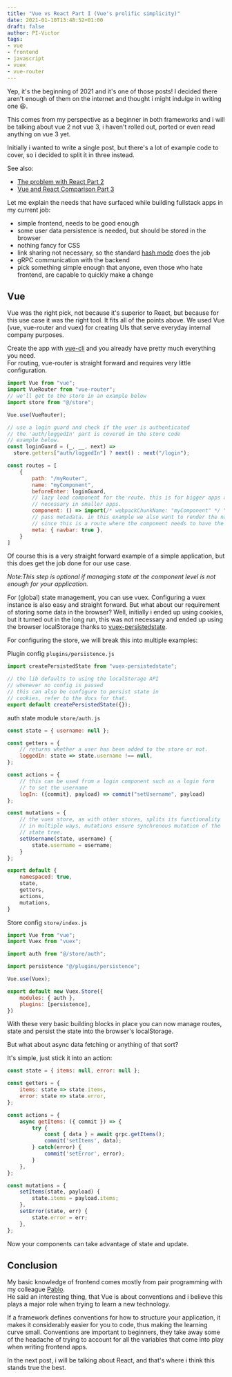 ```yaml
---
title: "Vue vs React Part I (Vue's prolific simplicity)"
date: 2021-01-10T13:48:52+01:00
draft: false
author: PI-Victor
tags:
- vue
- frontend
- javascript
- vuex
- vue-router
---
```


Yep, it's the beginning of 2021 and it's one of those posts! I decided there aren't enough
of them on the internet and thought i might indulge in writing one :laughing:.  

This comes from my perspective as a beginner in both frameworks and i will be talking
about vue 2 not vue 3, i haven't rolled out, ported or even read anything on vue 3 yet.  

Initially i wanted to write a single post, but there's a lot of example code to cover, so
i decided to split it in three instead.  

See also:

* [The problem with React Part 2](/2021/01/vue-vs-react-part-ii-my-problem-with-react/)
* [Vue and React Comparison Part 3]()

Let me explain the needs that have surfaced while building fullstack apps in my current job:

* simple frontend, needs to be good enough
* some user data persistence is needed, but should be stored in the browser
* nothing fancy for CSS
* link sharing not necessary, so the standard [hash mode](https://router.vuejs.org/guide/essentials/history-mode.html#html5-history-mode)
does the job
* gRPC communication with the backend
* pick something simple enough that anyone, even those who hate frontend, are capable to quickly
make a change

## Vue

Vue was the right pick, not because it's superior to React, but because for this use case it
was the right tool. It fits all of the points above. We used Vue (vue, vue-router and vuex) for
creating UIs that serve everyday internal company purposes. 

Create the app with [vue-cli](https://cli.vuejs.org/) and you already have pretty much everything
you need.  
For routing, vue-router is straight forward and requires very little configuration.

```js
import Vue from "vue";
import VueRouter from "vue-router";
// we'll get to the store in an example below
import store from "@/store";

Vue.use(VueRouter);

// use a login guard and check if the user is authenticated
// the 'auth/loggedIn' part is covered in the store code
// example below.
const loginGuard = (_, __, next) =>
  store.getters["auth/loggedIn"] ? next() : next("/login");

const routes = [
    {
        path: "/myRouter",
        name: "myComponent",
        beforeEnter: loginGuard,
        // lazy load component for the route. this is for bigger apps and not
        // necessary in smaller apps.
        component: () => import(/* webpackChunkName: "myComponent" */ "@/views/myComponent.vue"),
        // pass metadata. in this example we also want to render the navbar, 
        // since this is a route where the component needs to have the navbar rendered.
        meta: { navbar: true },
    }
]
```

Of course this is a very straight forward example of a simple application, but this does get the
job done for our use case.

*Note:This step is optional if managing state at the component level is not enough for your
application.*

For (global) state management, you can use vuex. Configuring a vuex instance is also easy and
straight forward. But what about our requirement of storing some data in the browser? Well,
initially i ended up using cookies, but it turned out in the long run, this was not necessary and
 ended up using the browser localStorage thanks to
[vuex-persistedstate](https://github.com/robinvdvleuten/vuex-persistedstate).

For configuring the store, we will break this into multiple examples:

Plugin config `plugins/persistence.js`

```js
import createPersistedState from "vuex-persistedstate";

// the lib defaults to using the localStorage API 
// whenever no config is passed
// this can also be configure to persist state in
// cookies, refer to the docs for that.
export default createPersistedState({});
```

auth state module `store/auth.js`

```js
const state = { username: null };

const getters = {
    // returns whether a user has been added to the store or not.
    loggedIn: state => state.username !== null,
};

const actions = {
    // this can be used from a login component such as a login form
    // to set the username 
    logIn: ({commit}, payload) => commit("setUsername", payload)
};

const mutations = {
    // the vuex store, as with other stores, splits its functionality
    // in multiple ways, mutations ensure synchronous mutation of the
    // state tree.
    setUsername(state, username) {
        state.username = username;
    }
};

export default {
    namespaced: true,
    state,
    getters,
    actions,
    mutations,
}
```

Store config `store/index.js`

```js
import Vue from "vue";
import Vuex from "vuex";

import auth from "@/store/auth";

import persistence "@/plugins/persistence";

Vue.use(Vuex);

export default new Vuex.Store({
    modules: { auth },
    plugins: [persistence],
})
```

With these very basic building blocks in place you can now manage routes, state and
persist the state into the browser's localStorage.  

But what about async data fetching or anything of that sort?  

It's simple, just stick it into an action:

```js
const state = { items: null, error: null };

const getters = {
    items: state => state.items,
    error: state => state.error,
};

const actions = {
    async getItems: ({ commit }) => {
        try {
            const { data } = await grpc.getItems();
            commit('setItems', data);
        } catch(error) {
            commit('setError', error);
        }
    },
};

const mutations = {
    setItems(state, payload) {
        state.items = payload.items;
    },
    setError(state, err) {
        state.error = err;
    },
};
```

Now your components can take advantage of state and update.

## Conclusion

My basic knowledge of frontend comes mostly from pair programming with my colleague
[Pablo](https://github.com/escodebar).  
He said an interesting thing, that Vue is about conventions and i believe this plays
a major role when trying to learn a new technology.  

If a framework defines conventions for how to structure your application, it makes it
considerably easier for you to code, thus making the learning curve small. Conventions
are important to beginners, they take away some of the headache of trying to account
for all the variables that come into play when writing frontend apps.  

In the next post, i will be talking about React, and that's where i think this stands
true the best.
